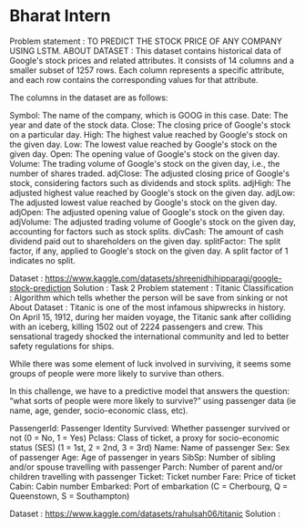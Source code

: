 # Bharat Intern
Problem statement :
TO PREDICT THE STOCK PRICE OF ANY COMPANY USING LSTM.
ABOUT DATASET :
This dataset contains historical data of Google's stock prices and related attributes. It consists of 14 columns and a smaller subset of 1257 rows. Each column represents a specific attribute, and each row contains the corresponding values for that attribute.

The columns in the dataset are as follows:

Symbol: The name of the company, which is GOOG in this case.
Date: The year and date of the stock data.
Close: The closing price of Google's stock on a particular day.
High: The highest value reached by Google's stock on the given day.
Low: The lowest value reached by Google's stock on the given day.
Open: The opening value of Google's stock on the given day.
Volume: The trading volume of Google's stock on the given day, i.e., the number of shares traded.
adjClose: The adjusted closing price of Google's stock, considering factors such as dividends and stock splits.
adjHigh: The adjusted highest value reached by Google's stock on the given day.
adjLow: The adjusted lowest value reached by Google's stock on the given day.
adjOpen: The adjusted opening value of Google's stock on the given day.
adjVolume: The adjusted trading volume of Google's stock on the given day, accounting for factors such as stock splits.
divCash: The amount of cash dividend paid out to shareholders on the given day.
splitFactor: The split factor, if any, applied to Google's stock on the given day. A split factor of 1 indicates no split.

Dataset : https://www.kaggle.com/datasets/shreenidhihipparagi/google-stock-prediction
Solution : 
Task 2
Problem statement :
Titanic Classification : Algorithm which tells whether the person will be save from sinking or not
About Dataset :
Titanic is one of the most infamous shipwrecks in history. On April 15, 1912, during her maiden voyage, the Titanic sank after colliding with an iceberg, killing 1502 out of 2224 passengers and crew. This sensational tragedy shocked the international community and led to better safety regulations for ships.

While there was some element of luck involved in surviving, it seems some groups of people were more likely to survive than others.

In this challenge, we have to a predictive model that answers the question: “what sorts of people were more likely to survive?” using passenger data (ie name, age, gender, socio-economic class, etc).

PassengerId: Passenger Identity Survived: Whether passenger survived or not (0 = No, 1 = Yes) Pclass: Class of ticket, a proxy for socio-economic status (SES) (1 = 1st, 2 = 2nd, 3 = 3rd) Name: Name of passenger Sex: Sex of passenger Age: Age of passenger in years SibSp: Number of sibling and/or spouse travelling with passenger Parch: Number of parent and/or children travelling with passenger Ticket: Ticket number Fare: Price of ticket Cabin: Cabin number Embarked: Port of embarkation (C = Cherbourg, Q = Queenstown, S = Southampton)

Dataset : https://www.kaggle.com/datasets/rahulsah06/titanic
Solution :
